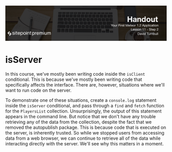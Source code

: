 ![](headings/11.2.png)

# isServer

In this course, we've mostly been writing code inside the `isClient` conditional. This is because we've mostly been writing code that specifically affects the interface. There are, however, situations where we'll want to run code on the server.

To demonstrate one of these situations, create a `console.log` statement inside the `isServer` conditional, and pass through a `find` and `fetch` function for the `PlayersList` collection. Unsurprisingly, the output of this statement appears in the command line. But notice that we don't have any trouble retrieving any of the data from the collection, despite the fact that we removed the autopublish package. This is because code that is executed on the server, is inherently trusted. So while we stopped users from accessing data from a web browser, we can continue to retrieve all of the data while interacting directly with the server. We'll see why this matters in a moment.
